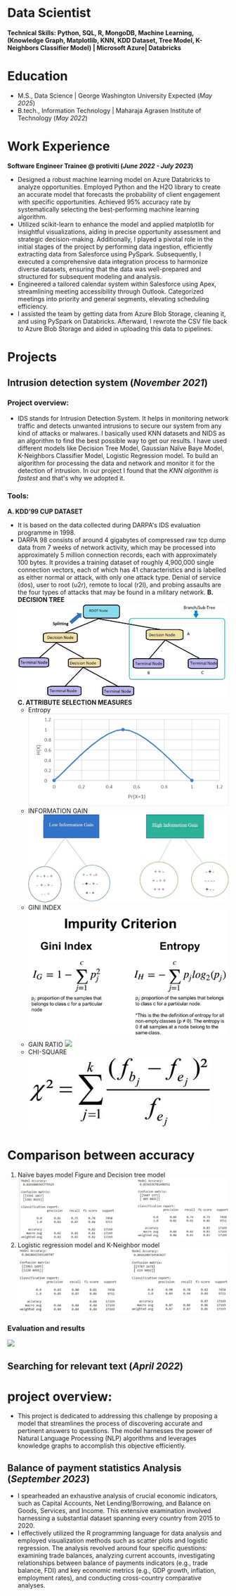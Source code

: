 # Data Scientist

#### Technical Skills: Python, SQL, R, MongoDB, Machine Learning, (Knowledge Graph, Matplotlib, KNN, KDD Dataset, Tree Model, K-Neighbors Classifier Model) | Microsoft Azure| Databricks

# Education							       		
- M.S., Data Science	| George Washington University Expected (_May 2025_)	 			        		
- B.tech., Information Technology | Maharaja Agrasen Institute of Technology (_May 2022_)

# Work Experience
**Software Engineer Trainee @ protiviti (_June 2022 - July 2023_)**
- Designed a robust machine learning model on Azure Databricks to analyze opportunities. Employed Python and the H2O library to create an accurate model that forecasts the probability of client engagement with specific opportunities. Achieved 95% accuracy rate by systematically selecting the best-performing machine learning algorithm.
-	Utilized scikit-learn to enhance the model and applied matplotlib for insightful visualizations, aiding in precise opportunity assessment and strategic decision-making. Additionally, I played a pivotal role in the initial stages of the project by performing data ingestion, efficiently extracting data from Salesforce using PySpark. Subsequently, I executed a comprehensive data integration process to harmonize diverse datasets, ensuring that the data was well-prepared and structured for subsequent modeling and analysis.
-	Engineered a tailored calendar system within Salesforce using Apex, streamlining meeting accessibility through Outlook. Categorized meetings into priority and general segments, elevating scheduling efficiency. 
-	I assisted the team by getting data from Azure Blob Storage, cleaning it, and using PySpark on Databricks. Afterward, I rewrote the CSV file back to Azure Blob Storage and aided in uploading this data to pipelines.

# Projects
## Intrusion detection system (_November 2021_) 
### Project overview: 
- IDS stands for Intrusion Detection System. It helps in monitoring network traffic and detects unwanted intrusions to secure our system from any kind of attacks or malwares. I basically used KNN datasets and NIDS as an algorithm to find the best possible way to get our results. I have used different models like Decision Tree Model, Gaussian Naïve Baye Model, K-Neighbors Classifier Model, Logistic Regression model. To build an algorithm for processing the data and network and monitor it for the detection of intrusion. In our project I found that the *KNN algorithm is fastest* and that's why we adopted it.

### Tools: 
**A. KDD’99 CUP DATASET**
- It is based on the data collected during DARPA's IDS evaluation programme in 1998.
- DARPA 98 consists of around 4 gigabytes of compressed raw tcp dump data from 7 weeks of network activity, which may be processed into approximately 5 million connection records, each with approximately 100 bytes. It provides a training dataset of roughly 4,900,000 single connection vectors, each of which has 41 characteristics and is labelled as either normal or attack, with only one attack type. Denial of service (dos), user to root (u2r), remote to local (r2l), and probing assaults are the four types of attacks that may be found in a military network.
**B. DECISION TREE**
  ![](https://github.com/aman-jaglan/Intrusion-detection-system/blob/master/Images/decision%20tree.png)
**C. ATTRIBUTE SELECTION MEASURES**
  - Entropy
    ![](https://github.com/aman-jaglan/Intrusion-detection-system/blob/master/Images/Entropy.png)
  - INFORMATION GAIN
    ![](https://github.com/aman-jaglan/Intrusion-detection-system/blob/master/Images/Picture1.png)
  - GINI INDEX
    ![](https://github.com/aman-jaglan/Intrusion-detection-system/blob/master/Images/Picture2.png)
  - GAIN RATIO
    ![](https://github.com/aman-jaglan/Intrusion-detection-system/blob/master/Images/Screenshot%202023-10-04%20at%207.05.47%E2%80%AFPM.png)
  - CHI-SQUARE
    ![](https://github.com/aman-jaglan/Intrusion-detection-system/blob/master/Images/Picture3.png)
# Comparison between accuracy
1. Naïve bayes model Figure and Decision tree model
![](https://github.com/aman-jaglan/Intrusion-detection-system/blob/master/Images/Picture4.png)
2. Logistic regression model and K-Neighbor model
![](https://github.com/aman-jaglan/Intrusion-detection-system/blob/master/Images/Picture5.png)
### Evaluation and results
![](https://github.com/aman-jaglan/Intrusion-detection-system/blob/master/Images/Screenshot%202023-10-04%20at%206.56.43%E2%80%AFPM.png)



## Searching for relevant text (_April 2022_)
# project overview:
- This project is dedicated to addressing this challenge by proposing a model that streamlines the process of discovering accurate and pertinent answers to questions. The model harnesses the power of Natural Language Processing (NLP) algorithms and leverages knowledge graphs to accomplish this objective efficiently.

## Balance of payment statistics Analysis (_September 2023_)
-	I spearheaded an exhaustive analysis of crucial economic indicators, such as Capital Accounts, Net Lending/Borrowing, and Balance on Goods, Services, and Income. This extensive examination involved harnessing a substantial dataset spanning every country from 2015 to 2020.
-	I effectively utilized the R programming language for data analysis and employed visualization methods such as scatter plots and logistic regression. The analysis revolved around four specific questions: examining trade balances, analyzing current accounts, investigating relationships between balance of payments indicators (e.g., trade balance, FDI) and key economic metrics (e.g., GDP growth, inflation, employment rates), and conducting cross-country comparative analyses.




